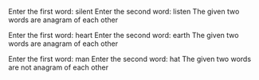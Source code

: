 Enter the first word: silent
Enter the second word: listen
The given two words are anagram of each other

Enter the first word: heart
Enter the second word: earth
The given two words are anagram of each other

Enter the first word: man
Enter the second word: hat
The given two words are not anagram of each other



